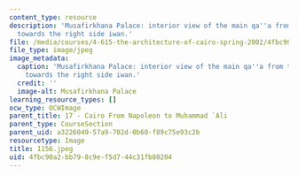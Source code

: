 ```yaml
---
content_type: resource
description: 'Musafirkhana Palace: interior view of the main qa''a from the durqa''a
  towards the right side iwan.'
file: /media/courses/4-615-the-architecture-of-cairo-spring-2002/4fbc90a2bb798c9ef5d744c31fb80204_1156.jpeg
file_type: image/jpeg
image_metadata:
  caption: 'Musafirkhana Palace: interior view of the main qa''a from the durqa''a
    towards the right side iwan.'
  credit: ''
  image-alt: Musafirkhana Palace
learning_resource_types: []
ocw_type: OCWImage
parent_title: 17 - Cairo From Napoleon to Muhammad `Ali
parent_type: CourseSection
parent_uid: a3226049-57a9-702d-0b60-f89c75e93c2b
resourcetype: Image
title: 1156.jpeg
uid: 4fbc90a2-bb79-8c9e-f5d7-44c31fb80204
---
```

